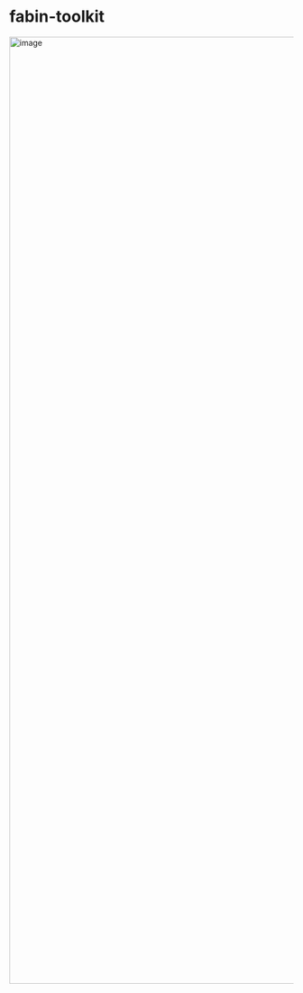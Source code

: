 # fabin-toolkit


<img width="1680" alt="image" src="https://user-images.githubusercontent.com/101863422/193438146-d9d3777d-2773-4249-b9a4-3eb62da6a534.png">
